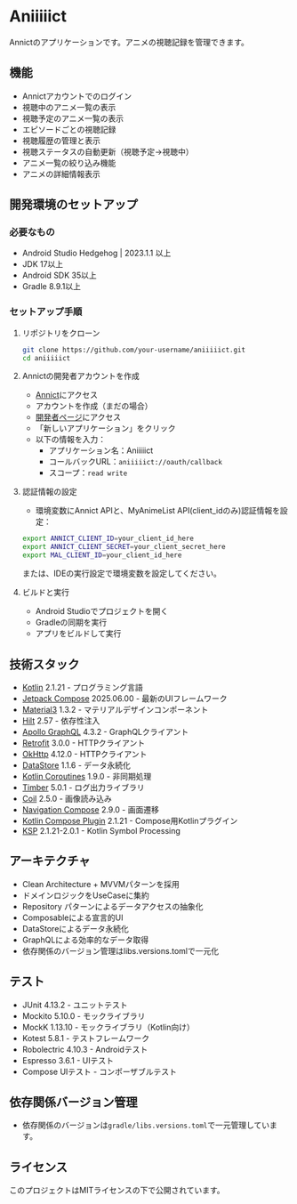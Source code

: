 # Aniiiiict

Annictのアプリケーションです。アニメの視聴記録を管理できます。

## 機能

- Annictアカウントでのログイン
- 視聴中のアニメ一覧の表示
- 視聴予定のアニメ一覧の表示
- エピソードごとの視聴記録
- 視聴履歴の管理と表示
- 視聴ステータスの自動更新（視聴予定→視聴中）
- アニメ一覧の絞り込み機能
- アニメの詳細情報表示

## 開発環境のセットアップ

### 必要なもの

- Android Studio Hedgehog | 2023.1.1 以上
- JDK 17以上
- Android SDK 35以上
- Gradle 8.9.1以上

### セットアップ手順

1. リポジトリをクローン

    ```bash
    git clone https://github.com/your-username/aniiiiict.git
    cd aniiiiict
    ```

2. Annictの開発者アカウントを作成

   - [Annict](https://annict.com)にアクセス
   - アカウントを作成（まだの場合）
   - [開発者ページ](https://annict.com/oauth/applications)にアクセス
   - 「新しいアプリケーション」をクリック
   - 以下の情報を入力：
       - アプリケーション名：Aniiiiict
       - コールバックURL：`aniiiiict://oauth/callback`
       - スコープ：`read write`

3. 認証情報の設定

   - 環境変数にAnnict APIと、MyAnimeList API(client_idのみ)認証情報を設定：

    ```bash
    export ANNICT_CLIENT_ID=your_client_id_here
    export ANNICT_CLIENT_SECRET=your_client_secret_here
    export MAL_CLIENT_ID=your_client_id_here
    ```

    または、IDEの実行設定で環境変数を設定してください。

4. ビルドと実行

   - Android Studioでプロジェクトを開く
   - Gradleの同期を実行
   - アプリをビルドして実行

## 技術スタック

- [Kotlin](https://kotlinlang.org/) 2.1.21 - プログラミング言語
- [Jetpack Compose](https://developer.android.com/jetpack/compose) 2025.06.00 - 最新のUIフレームワーク
- [Material3](https://m3.material.io/) 1.3.2 - マテリアルデザインコンポーネント
- [Hilt](https://dagger.dev/hilt/) 2.57 - 依存性注入
- [Apollo GraphQL](https://www.apollographql.com/docs/kotlin/) 4.3.2 - GraphQLクライアント
- [Retrofit](https://square.github.io/retrofit/) 3.0.0 - HTTPクライアント
- [OkHttp](https://square.github.io/okhttp/) 4.12.0 - HTTPクライアント
- [DataStore](https://developer.android.com/topic/libraries/architecture/datastore) 1.1.6 - データ永続化
- [Kotlin Coroutines](https://kotlinlang.org/docs/coroutines-overview.html) 1.9.0 - 非同期処理
- [Timber](https://github.com/JakeWharton/timber) 5.0.1 - ログ出力ライブラリ
- [Coil](https://coil-kt.github.io/coil/) 2.5.0 - 画像読み込み
- [Navigation Compose](https://developer.android.com/jetpack/compose/navigation) 2.9.0 - 画面遷移
- [Kotlin Compose Plugin](https://developer.android.com/jetpack/compose) 2.1.21 - Compose用Kotlinプラグイン
- [KSP](https://kotlinlang.org/docs/ksp-overview.html) 2.1.21-2.0.1 - Kotlin Symbol Processing

## アーキテクチャ

- Clean Architecture + MVVMパターンを採用
- ドメインロジックをUseCaseに集約
- Repository パターンによるデータアクセスの抽象化
- Composableによる宣言的UI
- DataStoreによるデータ永続化
- GraphQLによる効率的なデータ取得
- 依存関係のバージョン管理はlibs.versions.tomlで一元化

## テスト

- JUnit 4.13.2 - ユニットテスト
- Mockito 5.10.0 - モックライブラリ
- MockK 1.13.10 - モックライブラリ（Kotlin向け）
- Kotest 5.8.1 - テストフレームワーク
- Robolectric 4.10.3 - Androidテスト
- Espresso 3.6.1 - UIテスト
- Compose UIテスト - コンポーザブルテスト

## 依存関係バージョン管理

- 依存関係のバージョンは`gradle/libs.versions.toml`で一元管理しています。

## ライセンス

このプロジェクトはMITライセンスの下で公開されています。
